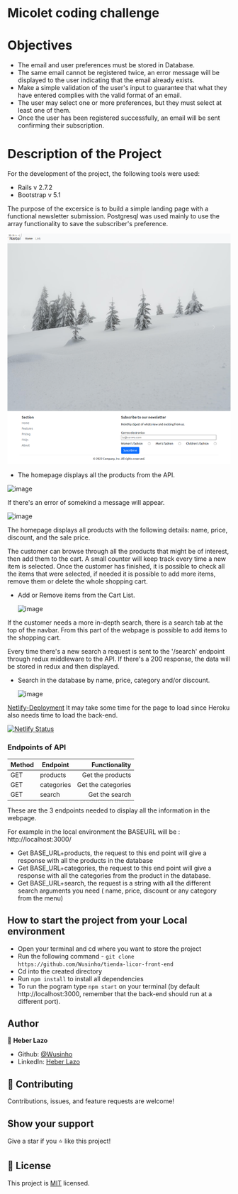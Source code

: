 # Micolet coding challenge

# Objectives

- The email and user preferences must be stored in Database.
- The same email cannot be registered twice, an error message will be displayed to the user indicating that the email already exists.
- Make a simple validation of the user's input to guarantee that what they have entered complies with the valid format of an email.
- The user may select one or more preferences, but they must select at least one of them.
- Once the user has been registered successfully, an email will be sent confirming their subscription.

# Description of the Project

For the development of the project, the following tools were used:

- Rails v 2.7.2
- Bootstrap v 5.1

The purpose of the excersice is to build a simple landing page with a functional newsletter submission. Postgresql was used mainly to use the array functionality to save the subscriber's preference.

![image](./app/assets/images/screenshot.png)

- The homepage displays all the products from the API.

![image](./src/assets/Home.png)

If there's an error of somekind a message will appear.

![image](./src/assets/Error_message.png)

The homepage displays all products with the following details: name, price, discount, and the sale price.

The customer can browse through all the products that might be of interest, then add them to the cart. A small counter will keep track every time a new item is selected. Once the customer has finished, it is possible to check all the items that were selected, if needed it is possible to add more items, remove them or delete the whole shopping cart.

- Add or Remove items from the Cart List.

  ![image](./src/assets/Cart.png)

If the customer needs a more in-depth search, there is a search tab at the top of the navbar. From this part of the webpage is possible to add items to the shopping cart.

Every time there's a new search a request is sent to the '/search' endpoint through redux middleware to the API. If there's a 200 response, the data will be stored in redux and then displayed.

- Search in the database by name, price, category and/or discount.

  ![image](./src/assets/Search.png)

[Netlify-Deployment](https://competent-mcnulty-9b9b65.netlify.app/)
It may take some time for the page to load since Heroku also needs time to load the back-end.

[![Netlify Status](https://api.netlify.com/api/v1/badges/27052ef2-c6a3-4b01-9a4d-f11438f88ff4/deploy-status)](https://app.netlify.com/sites/competent-mcnulty-9b9b65/deploys)

### **Endpoints of API**

| Method | Endpoint   |      Functionality |
| ------ | ---------- | -----------------: |
| GET    | products   |   Get the products |
| GET    | categories | Get the categories |
| GET    | search     |     Get the search |

These are the 3 endpoints needed to display all the information in the webpage.

For example in the local environment the BASEURL will be : http://localhost:3000/

- Get BASE_URL+products, the request to this end point will give a response with all the products in the database
- Get BASE_URL+categories, the request to this end point will give a response with all the categories from the product in the database.
- Get BASE_URL+search, the request is a string with all the different search arguments you need ( name, price, discount or any category from the menu)

## How to start the project from your Local environment

- Open your terminal and cd where you want to store the project
- Run the following command - `git clone https://github.com/Wusinho/tienda-licor-front-end`
- Cd into the created directory
- Run `npm install` to install all dependencies
- To run the pogram type `npm start` on your terminal (by default http://localhost:3000, remember that the back-end should run at a different port).

## Author

👤 **Heber Lazo**

- Github: [@Wusinho](https://github.com/Wusinho)
- LinkedIn: [Heber Lazo](https://www.linkedin.com/in/heber-lazo-benza-523266133/)

## 🤝 Contributing

Contributions, issues, and feature requests are welcome!

## Show your support

Give a star if you :star: like this project!

## 📝 License

This project is [MIT](LICENSE) licensed.
